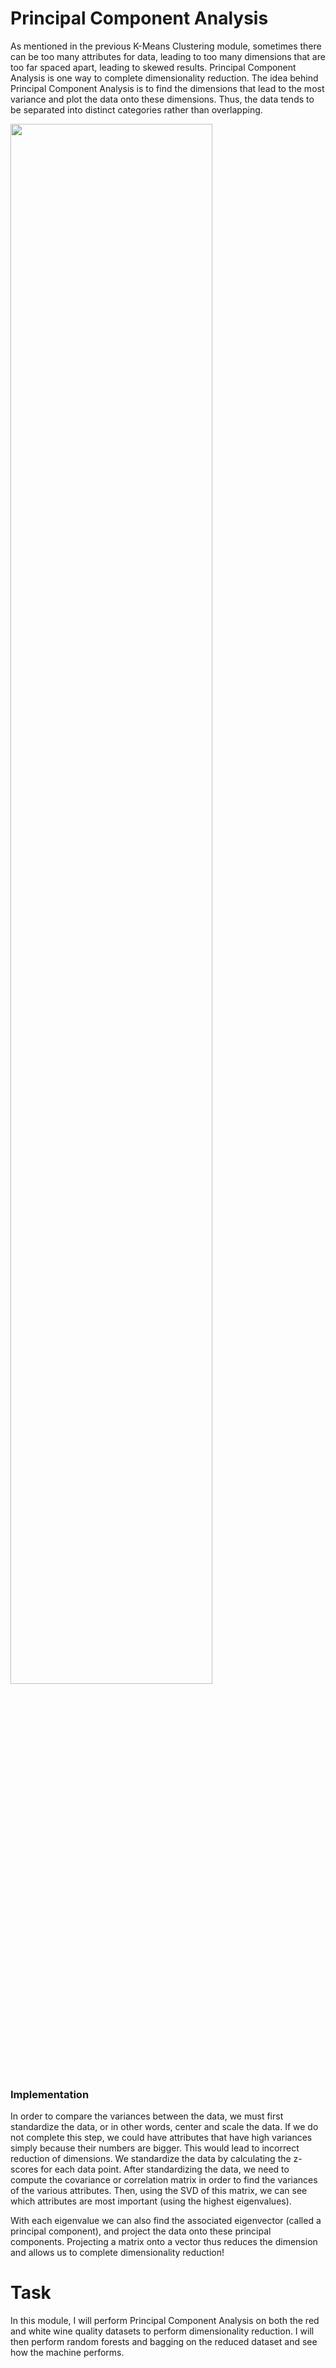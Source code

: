 # Principal Component Analysis
As mentioned in the previous K-Means Clustering module, sometimes there can be too many attributes for data, leading to too many dimensions that are too far spaced apart, leading to skewed results. Principal Component Analysis is one way to complete dimensionality reduction. The idea behind Principal Component Analysis is to find the dimensions that lead to the most variance and plot the data onto these dimensions. Thus, the data tends to be separated into distinct categories rather than overlapping. 

<img src="https://external-content.duckduckgo.com/iu/?u=https%3A%2F%2Fwww.analyticsvidhya.com%2Fwp-content%2Fuploads%2F2016%2F03%2F1-1.png&f=1&nofb=1" width=80% height=80%>

### Implementation
In order to compare the variances between the data, we must first standardize the data, or in other words, center and scale the data. If we do not complete this step, we could have attributes that have high variances simply because their numbers are bigger. This would lead to incorrect reduction of dimensions. We standardize the data by calculating the z-scores for each data point. After standardizing the data, we need to compute the covariance or correlation matrix in order to find the variances of the various attributes. Then, using the SVD of this matrix, we can see which attributes are most important (using the highest eigenvalues). 

With each eigenvalue we can also find the associated eigenvector (called a principal component), and project the data onto these principal components. Projecting a matrix onto a vector thus reduces the dimension and allows us to complete dimensionality reduction!

# Task
In this module, I will perform Principal Component Analysis on both the red and white wine quality datasets to perform dimensionality reduction. I will then perform random forests and bagging on the reduced dataset and see how the machine performs.
